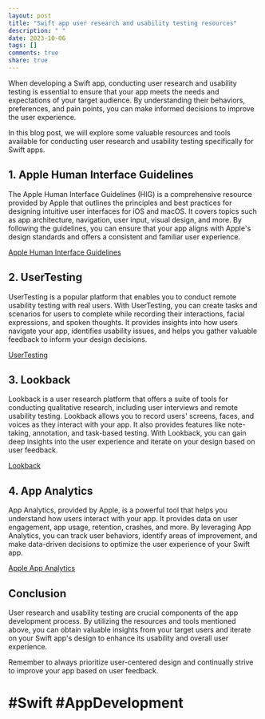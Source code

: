 ```yaml
---
layout: post
title: "Swift app user research and usability testing resources"
description: " "
date: 2023-10-06
tags: []
comments: true
share: true
---
```


When developing a Swift app, conducting user research and usability testing is essential to ensure that your app meets the needs and expectations of your target audience. By understanding their behaviors, preferences, and pain points, you can make informed decisions to improve the user experience.

In this blog post, we will explore some valuable resources and tools available for conducting user research and usability testing specifically for Swift apps.

## 1. Apple Human Interface Guidelines

The Apple Human Interface Guidelines (HIG) is a comprehensive resource provided by Apple that outlines the principles and best practices for designing intuitive user interfaces for iOS and macOS. It covers topics such as app architecture, navigation, user input, visual design, and more. By following the guidelines, you can ensure that your app aligns with Apple's design standards and offers a consistent and familiar user experience.

[Apple Human Interface Guidelines](https://developer.apple.com/design/human-interface-guidelines/)

## 2. UserTesting

UserTesting is a popular platform that enables you to conduct remote usability testing with real users. With UserTesting, you can create tasks and scenarios for users to complete while recording their interactions, facial expressions, and spoken thoughts. It provides insights into how users navigate your app, identifies usability issues, and helps you gather valuable feedback to inform your design decisions.

[UserTesting](https://www.usertesting.com/)

## 3. Lookback

Lookback is a user research platform that offers a suite of tools for conducting qualitative research, including user interviews and remote usability testing. Lookback allows you to record users' screens, faces, and voices as they interact with your app. It also provides features like note-taking, annotation, and task-based testing. With Lookback, you can gain deep insights into the user experience and iterate on your design based on user feedback.

[Lookback](https://lookback.io/)

## 4. App Analytics

App Analytics, provided by Apple, is a powerful tool that helps you understand how users interact with your app. It provides data on user engagement, app usage, retention, crashes, and more. By leveraging App Analytics, you can track user behaviors, identify areas of improvement, and make data-driven decisions to optimize the user experience of your Swift app.

[Apple App Analytics](https://developer.apple.com/app-store-connect/app-analytics/)

## Conclusion

User research and usability testing are crucial components of the app development process. By utilizing the resources and tools mentioned above, you can obtain valuable insights from your target users and iterate on your Swift app's design to enhance its usability and overall user experience.

Remember to always prioritize user-centered design and continually strive to improve your app based on user feedback.

# #Swift #AppDevelopment